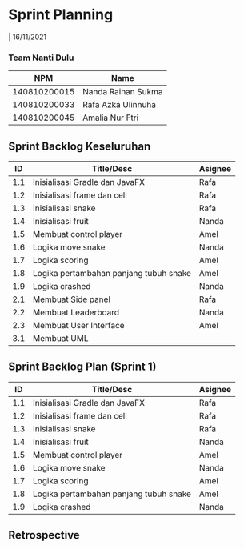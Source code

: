 # Sprint Planning 
| 16/11/2021

### Team Nanti Dulu 
| NPM           | Name                  |
| ------------- |-----------------------|
| 140810200015  | Nanda Raihan Sukma    |
| 140810200033  | Rafa Azka Ulinnuha    |
| 140810200045  | Amalia Nur Ftri       |

## Sprint Backlog Keseluruhan 
| ID  | Title/Desc                                | Asignee | 
| --- | ------------------------------------------| ------- |
| 1.1 | Inisialisasi Gradle dan JavaFX            | Rafa    | 
| 1.2 | Inisialisasi frame dan cell               | Rafa    |
| 1.3 | Inisialisasi snake                        | Rafa    | 
| 1.4 | Inisialisasi fruit                        | Nanda   | 
| 1.5 | Membuat control player                    | Amel    | 
| 1.6 | Logika move snake                         | Nanda   | 
| 1.7 | Logika scoring                            | Amel    | 
| 1.8 | Logika pertambahan panjang tubuh snake    | Amel    | 
| 1.9 | Logika crashed                            | Nanda   |
| 2.1 | Membuat Side panel                        | Rafa    | 
| 2.2 | Membuat Leaderboard                       | Nanda   | 
| 2.3 | Membuat User Interface                    | Amel    | 
| 3.1 | Membuat UML                               |         | 

## Sprint Backlog Plan (Sprint 1)
| ID  | Title/Desc                                | Asignee | 
| --- | ------------------------------------------| ------- |
| 1.1 | Inisialisasi Gradle dan JavaFX            | Rafa    | 
| 1.2 | Inisialisasi frame dan cell               | Rafa    |
| 1.3 | Inisialisasi snake                        | Rafa    | 
| 1.4 | Inisialisasi fruit                        | Nanda   | 
| 1.5 | Membuat control player                    | Amel    | 
| 1.6 | Logika move snake                         | Nanda   | 
| 1.7 | Logika scoring                            | Amel    | 
| 1.8 | Logika pertambahan panjang tubuh snake    | Amel    | 
| 1.9 | Logika crashed                            | Nanda   |

## Retrospective 

